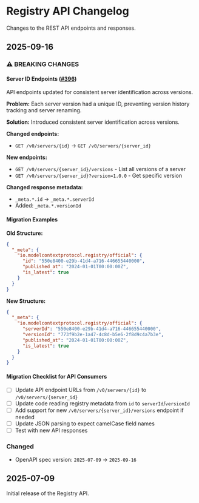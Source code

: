 # Registry API Changelog

Changes to the REST API endpoints and responses.

## 2025-09-16

### ⚠️ BREAKING CHANGES

#### Server ID Endpoints ([#396](https://github.com/modelcontextprotocol/registry/issues/396))

API endpoints updated for consistent server identification across versions.

**Problem:** Each server version had a unique ID, preventing version history tracking and server renaming.

**Solution:** Introduced consistent server identification across versions.

**Changed endpoints:**
- `GET /v0/servers/{id}` → `GET /v0/servers/{server_id}`

**New endpoints:**
- `GET /v0/servers/{server_id}/versions` - List all versions of a server
- `GET /v0/servers/{server_id}?version=1.0.0` - Get specific version

**Changed response metadata:**
- `_meta.*.id` → `_meta.*.serverId`
- Added: `_meta.*.versionId`

#### Migration Examples

**Old Structure:**
```json
{
  "_meta": {
    "io.modelcontextprotocol.registry/official": {
      "id": "550e8400-e29b-41d4-a716-446655440000",
      "published_at": "2024-01-01T00:00:00Z",
      "is_latest": true
    }
  }
}
```

**New Structure:**
```json
{
  "_meta": {
    "io.modelcontextprotocol.registry/official": {
      "serverId": "550e8400-e29b-41d4-a716-446655440000",
      "versionId": "773f9b2e-1a47-4c8d-b5e6-2f8d9c4a7b3e",
      "published_at": "2024-01-01T00:00:00Z",
      "is_latest": true
    }
  }
}
```

#### Migration Checklist for API Consumers

- [ ] Update API endpoint URLs from `/v0/servers/{id}` to `/v0/servers/{server_id}`
- [ ] Update code reading registry metadata from `id` to `serverId`/`versionId`
- [ ] Add support for new `/v0/servers/{server_id}/versions` endpoint if needed
- [ ] Update JSON parsing to expect camelCase field names
- [ ] Test with new API responses

### Changed
- OpenAPI spec version: `2025-07-09` → `2025-09-16`

## 2025-07-09

Initial release of the Registry API.